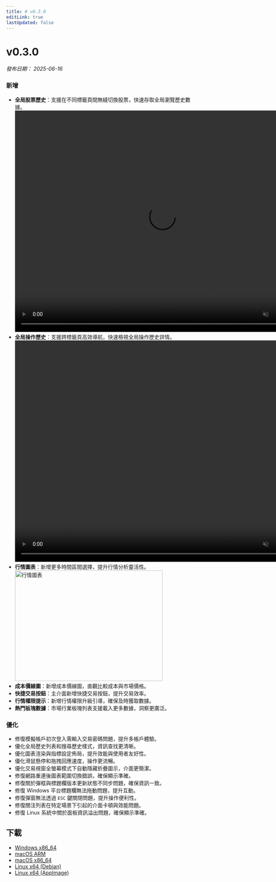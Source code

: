 ```yaml
---
title: # v0.3.0
editLink: true
lastUpdated: false
---
```


# v0.3.0 

_發布日期： 2025-06-16_

### 新增

- **全局股票歷史**：支援在不同標籤頁間無縫切換股票，快速存取全局瀏覽歷史數據。  
  <video src="https://assets.lbctrl.com/uploads/ecf499a3-1c96-43be-8d28-1377ab643c70/global_counter_history.mp4" width="800px" height="600px" autoplay muted loop>
  </video>
- **全局操作歷史**：支援跨標籤頁高效導航，快速檢視全局操作歷史詳情。  
  <video src="https://assets.lbctrl.com/uploads/d7513e89-96bd-4d32-8005-e5e11a156896/global_navgation.mp4" width="800px" height="600px" autoplay muted loop>
  </video>
- **行情圖表**：新增更多時間區間選擇，提升行情分析靈活性。  
  <img src="https://assets.lbctrl.com/uploads/b6be76b4-c99c-45a0-9fcb-1565ea6261eb/scr-20250605-qfcn.png" alt="行情圖表" width="400" height="300">
- **成本價線圖**：新增成本價線圖，直觀比較成本與市場價格。
- **快捷交易按鈕**：主介面新增快捷交易按鈕，提升交易效率。
- **行情權限提示**：新增行情權限升級引導，確保及時獲取數據。
- **熱門板塊數據**：市場行業板塊列表支援載入更多數據，洞察更廣泛。

### 優化

- 修復模擬帳戶初次登入需輸入交易密碼問題，提升多帳戶體驗。
- 優化全局歷史列表和搜尋歷史樣式，資訊查找更清晰。
- 優化圖表渲染與指標設定佈局，提升效能與使用者友好性。
- 優化滑鼠懸停和拖拽回應速度，操作更流暢。
- 優化交易視窗全螢幕模式下自動隱藏折疊圖示，介面更簡潔。
- 修復網路重連後圖表範圍切換錯誤，確保顯示準確。
- 修復關於彈框與標題欄版本更新狀態不同步問題，確保資訊一致。
- 修復 Windows 平台標題欄無法拖動問題，提升互動。
- 修復彈窗無法透過 `ESC` 鍵關閉問題，提升操作便利性。
- 修復關注列表在特定場景下引起的介面卡頓與效能問題。
- 修復 Linux 系統中關於面板資訊溢出問題，確保顯示準確。

## 下載

- [Windows x86_64](https://assets.lbkrs.com/github/release/longbridge-desktop/stable/longbridge-v0.3.0-windows-x86_64.exe)
- [macOS ARM](https://assets.lbkrs.com/github/release/longbridge-desktop/stable/longbridge-v0.3.0-macos-aarch64.dmg)
- [macOS x86_64](https://assets.lbkrs.com/github/release/longbridge-desktop/stable/longbridge-v0.3.0-macos-x86_64.dmg)
- [Linux x64 (Debian)](https://assets.lbkrs.com/github/release/longbridge-desktop/stable/longbridge-v0.3.0-linux-x86_64.deb)
- [Linux x64 (AppImage)](https://assets.lbkrs.com/github/release/longbridge-desktop/stable/longbridge-v0.3.0-linux-x86_64.AppImage)